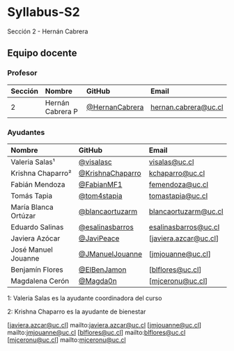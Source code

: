 # Syllabus-S2
Sección 2 - Hernán Cabrera

## Equipo docente

### Profesor

| Sección | Nombre | GitHub | Email |
| :------ | :----- | :----- | :---- |
| 2 | Hernán Cabrera P | [@HernanCabrera] | [hernan.cabrera@uc.cl]

[@HernanCabrera]:              https://github.com/HernanCabrera
[hernan.cabrera@uc.cl]:    mailto:hernan.cabrera@uc.cl

### Ayudantes

| Nombre | GitHub | Email |
| :----- | :----- | :---- |
| Valeria Salas¹ | [@visalasc] | [visalas@uc.cl] |
| Krishna Chaparro² | [@KrishnaChaparro] | [kchaparro@uc.cl]
| Fabián Mendoza | [@FabianMF1] | [femendoza@uc.cl] |
| Tomás Tapia | [@tom4stapia] | [tomastapia@uc.cl] |
| María Blanca Ortúzar | [@blancaortuzarm] | [blancaortuzarm@uc.cl] |
| Eduardo Salinas | [@esalinasbarros] | [esalinasbarros@uc.cl] |
| Javiera Azócar | [@JaviPeace] | [javiera.azcar@uc.cl] |
| José Manuel Jouanne | [@JManuelJouanne] | [jmjouanne@uc.cl] |
| Benjamín Flores | [@ElBenJamon] | [blflores@uc.cl] |
| Magdalena Cerón | [@Magda0n] | [mjceronu@uc.cl] |

1: Valeria Salas es la ayudante coordinadora del curso

2: Krishna Chaparro es la ayudante de bienestar

[@visalasc]:               https://github.com/visalasc
[@KrishnaChaparro]:               https://github.com/KrishnaChaparro
[@FabianMF1]:                 https://github.com/FabianMF1
[@tom4stapia]:                  https://github.com/tom4stapia
[@blancaortuzarm]:                 https://github.com/blancaortuzarm
[@esalinasbarros]:                 https://github.com/esalinasbarros
[@JaviPeace]:               https://github.com/JaviPeace
[@JManuelJouanne]:               https://github.com/JManuelJouanne 
[@ElBenJamon]:               https://github.com/ElBenJamon
[@Magda0n]:               https://github.com/Magda0n 

[visalas@uc.cl]:         mailto:visalas@uc.cl
[kchaparro@uc.cl]:    mailto:kchaparro@uc.cl
[femendoza@uc.cl]:   mailto:femendoza@uc.cl
[tomastapia@uc.cl]:     mailto:tomastapia@uc.cl
[blancaortuzarm@uc.cl]:    mailto:blancaortuzarm@uc.cl
[esalinasbarros@uc.cl]:    mailto:esalinasbarros@uc.cl
[javiera.azcar@uc.cl]    mailto:javiera.azcar@uc.cl
[jmjouanne@uc.cl]    mailto:jmjouanne@uc.cl
[blflores@uc.cl]    mailto:blflores@uc.cl
[mjceronu@uc.cl]    mailto:mjceronu@uc.cl

